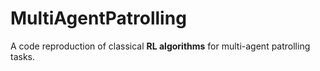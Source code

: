 # MultiAgentPatrolling
A code reproduction of classical **RL algorithms** for multi-agent patrolling tasks.